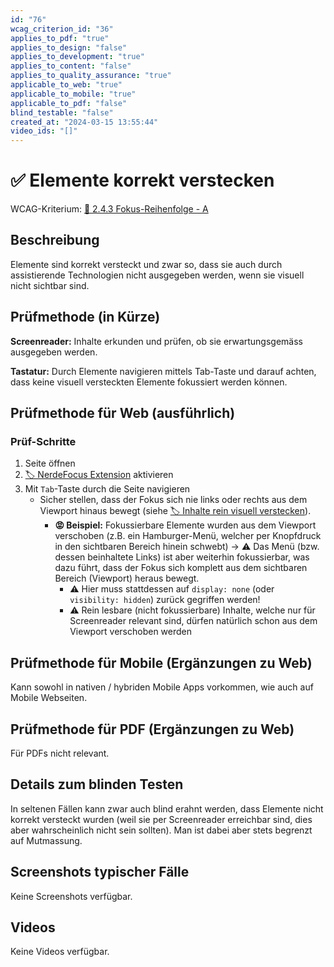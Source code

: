 ```yaml
---
id: "76"
wcag_criterion_id: "36"
applies_to_pdf: "true"
applies_to_design: "false"
applies_to_development: "true"
applies_to_content: "false"
applies_to_quality_assurance: "true"
applicable_to_web: "true"
applicable_to_mobile: "true"
applicable_to_pdf: "false"
blind_testable: "false"
created_at: "2024-03-15 13:55:44"
video_ids: "[]"
---
```


# ✅ Elemente korrekt verstecken

WCAG-Kriterium: [📜 2.4.3 Fokus-Reihenfolge - A](..)

## Beschreibung

Elemente sind korrekt versteckt und zwar so, dass sie auch durch assistierende Technologien nicht ausgegeben werden, wenn sie visuell nicht sichtbar sind.

## Prüfmethode (in Kürze)

**Screenreader:** Inhalte erkunden und prüfen, ob sie erwartungsgemäss ausgegeben werden.

**Tastatur:** Durch Elemente navigieren mittels Tab-Taste und darauf achten, dass keine visuell versteckten Elemente fokussiert werden können.

## Prüfmethode für Web (ausführlich)

### Prüf-Schritte

1. Seite öffnen
1. [🏷️ NerdeFocus Extension](/de/tags/nerdefocus-extension) aktivieren
1. Mit `Tab`-Taste durch die Seite navigieren
    - Sicher stellen, dass der Fokus sich nie links oder rechts aus dem Viewport hinaus bewegt (siehe [🏷️ Inhalte rein visuell verstecken](/de/tags/inhalte-rein-visuell-verstecken)).
        - **😡 Beispiel:** Fokussierbare Elemente wurden aus dem Viewport verschoben (z.B. ein Hamburger-Menü, welcher per Knopfdruck in den sichtbaren Bereich hinein schwebt) → ⚠️ Das Menü (bzw. dessen beinhaltete Links) ist aber weiterhin fokussierbar, was dazu führt, dass der Fokus sich komplett aus dem sichtbaren Bereich (Viewport) heraus bewegt.
            - ⚠️ Hier muss stattdessen auf `display: none` (oder `visibility: hidden`) zurück gegriffen werden!
            - ⚠️ Rein lesbare (nicht fokussierbare) Inhalte, welche nur für Screenreader relevant sind, dürfen natürlich schon aus dem Viewport verschoben werden

## Prüfmethode für Mobile (Ergänzungen zu Web)

Kann sowohl in nativen / hybriden Mobile Apps vorkommen, wie auch auf Mobile Webseiten.

## Prüfmethode für PDF (Ergänzungen zu Web)

Für PDFs nicht relevant.

## Details zum blinden Testen

In seltenen Fällen kann zwar auch blind erahnt werden, dass Elemente nicht korrekt versteckt wurden (weil sie per Screenreader erreichbar sind, dies aber wahrscheinlich nicht sein sollten). Man ist dabei aber stets begrenzt auf Mutmassung.

## Screenshots typischer Fälle

Keine Screenshots verfügbar.

## Videos

Keine Videos verfügbar.
